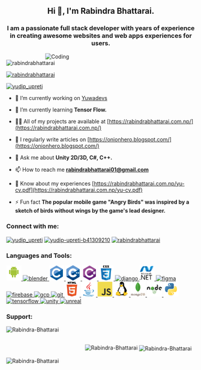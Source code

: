 <h2 align="center">Hi 👋, I'm Rabindra Bhattarai.</h2>
<h3 align="center">I am a passionate full stack developer with years of experience in creating awesome websites and web apps experiences for users.</h3>
<img align="right" alt="Coding" width="400" src="https://th.bing.com/th/id/R.cd37fa49c983ac905df0016fd5b6a2ee?rik=XYhzlatbpAHWnA&pid=ImgRaw&r=0">

<p align="left"> <img src="https://komarev.com/ghpvc/?username=rabindrabhattarai&label=Profile%20views&color=0e75b6&style=flat" alt="rabindrabhattarai" /> </p>

<p align="left"> <a href="https://github.com/ryo-ma/github-profile-trophy"><img src="https://github-profile-trophy.vercel.app/?username=rabindrabhattarai" alt="rabindrabhattarai" /></a> </p>

<p align="left"> <a href="https://twitter.com/yudip_upreti" target="blank"><img src="https://img.shields.io/twitter/follow/yudip_upreti?logo=twitter&style=for-the-badge" alt="yudip_upreti" /></a> </p>

- 🔭 I’m currently working on [Yuwadevs](https://play.google.com/store/apps/dev?id=8621787848835121707)

- 🌱 I’m currently learning **Tensor Flow.**

- 👨‍💻 All of my projects are available at [https://rabindrabhattarai.com.np/](https://rabindrabhattarai.com.np/)

- 📝 I regularly write articles on [https://onionhero.blogspot.com/](https://onionhero.blogspot.com/)

- 💬 Ask me about **Unity 2D/3D, C#, C++.**

- 📫 How to reach me **rabindrabhattarai01@gmail.com**

- 📄 Know about my experiences [https://rabindrabhattarai.com.np/yu-cv.pdf](https://rabindrabhattarai.com.np/yu-cv.pdf)

- ⚡ Fun fact **The popular mobile game "Angry Birds" was inspired by a sketch of birds without wings by the game's lead designer.**

<h3 align="left">Connect with me:</h3>
<p align="left">
<a href="https://twitter.com/yudip_upreti" target="blank"><img align="center" src="https://raw.githubusercontent.com/rahuldkjain/github-profile-readme-generator/master/src/images/icons/Social/twitter.svg" alt="yudip_upreti" height="30" width="40" /></a>
<a href="https://linkedin.com/in/yudip-upreti-b41309210" target="blank"><img align="center" src="https://raw.githubusercontent.com/rahuldkjain/github-profile-readme-generator/master/src/images/icons/Social/linked-in-alt.svg" alt="yudip-upreti-b41309210" height="30" width="40" /></a>
<a href="https://instagram.com/rabindrabhattarai" target="blank"><img align="center" src="https://raw.githubusercontent.com/rahuldkjain/github-profile-readme-generator/master/src/images/icons/Social/instagram.svg" alt="rabindrabhattarai" height="30" width="40" /></a>
</p>

<h3 align="left">Languages and Tools:</h3>
<p align="left"> <a href="https://developer.android.com" target="_blank" rel="noreferrer"> <img src="https://raw.githubusercontent.com/devicons/devicon/master/icons/android/android-original-wordmark.svg" alt="android" width="40" height="40"/> </a> <a href="https://www.blender.org/" target="_blank" rel="noreferrer"> <img src="https://download.blender.org/branding/community/blender_community_badge_white.svg" alt="blender" width="40" height="40"/> </a> <a href="https://www.cprogramming.com/" target="_blank" rel="noreferrer"> <img src="https://raw.githubusercontent.com/devicons/devicon/master/icons/c/c-original.svg" alt="c" width="40" height="40"/> </a> <a href="https://www.w3schools.com/cpp/" target="_blank" rel="noreferrer"> <img src="https://raw.githubusercontent.com/devicons/devicon/master/icons/cplusplus/cplusplus-original.svg" alt="cplusplus" width="40" height="40"/> </a> <a href="https://www.w3schools.com/cs/" target="_blank" rel="noreferrer"> <img src="https://raw.githubusercontent.com/devicons/devicon/master/icons/csharp/csharp-original.svg" alt="csharp" width="40" height="40"/> </a> <a href="https://www.w3schools.com/css/" target="_blank" rel="noreferrer"> <img src="https://raw.githubusercontent.com/devicons/devicon/master/icons/css3/css3-original-wordmark.svg" alt="css3" width="40" height="40"/> </a> <a href="https://www.djangoproject.com/" target="_blank" rel="noreferrer"> <img src="https://cdn.worldvectorlogo.com/logos/django.svg" alt="django" width="40" height="40"/> </a> <a href="https://dotnet.microsoft.com/" target="_blank" rel="noreferrer"> <img src="https://raw.githubusercontent.com/devicons/devicon/master/icons/dot-net/dot-net-original-wordmark.svg" alt="dotnet" width="40" height="40"/> </a> <a href="https://www.figma.com/" target="_blank" rel="noreferrer"> <img src="https://www.vectorlogo.zone/logos/figma/figma-icon.svg" alt="figma" width="40" height="40"/> </a> <a href="https://firebase.google.com/" target="_blank" rel="noreferrer"> <img src="https://www.vectorlogo.zone/logos/firebase/firebase-icon.svg" alt="firebase" width="40" height="40"/> </a> <a href="https://cloud.google.com" target="_blank" rel="noreferrer"> <img src="https://www.vectorlogo.zone/logos/google_cloud/google_cloud-icon.svg" alt="gcp" width="40" height="40"/> </a> <a href="https://git-scm.com/" target="_blank" rel="noreferrer"> <img src="https://www.vectorlogo.zone/logos/git-scm/git-scm-icon.svg" alt="git" width="40" height="40"/> </a> <a href="https://www.w3.org/html/" target="_blank" rel="noreferrer"> <img src="https://raw.githubusercontent.com/devicons/devicon/master/icons/html5/html5-original-wordmark.svg" alt="html5" width="40" height="40"/> </a> <a href="https://www.java.com" target="_blank" rel="noreferrer"> <img src="https://raw.githubusercontent.com/devicons/devicon/master/icons/java/java-original.svg" alt="java" width="40" height="40"/> </a> <a href="https://developer.mozilla.org/en-US/docs/Web/JavaScript" target="_blank" rel="noreferrer"> <img src="https://raw.githubusercontent.com/devicons/devicon/master/icons/javascript/javascript-original.svg" alt="javascript" width="40" height="40"/> </a> <a href="https://www.linux.org/" target="_blank" rel="noreferrer"> <img src="https://raw.githubusercontent.com/devicons/devicon/master/icons/linux/linux-original.svg" alt="linux" width="40" height="40"/> </a> <a href="https://www.mongodb.com/" target="_blank" rel="noreferrer"> <img src="https://raw.githubusercontent.com/devicons/devicon/master/icons/mongodb/mongodb-original-wordmark.svg" alt="mongodb" width="40" height="40"/> </a> <a href="https://nodejs.org" target="_blank" rel="noreferrer"> <img src="https://raw.githubusercontent.com/devicons/devicon/master/icons/nodejs/nodejs-original-wordmark.svg" alt="nodejs" width="40" height="40"/> </a> <a href="https://www.python.org" target="_blank" rel="noreferrer"> <img src="https://raw.githubusercontent.com/devicons/devicon/master/icons/python/python-original.svg" alt="python" width="40" height="40"/> </a> <a href="https://www.tensorflow.org" target="_blank" rel="noreferrer"> <img src="https://www.vectorlogo.zone/logos/tensorflow/tensorflow-icon.svg" alt="tensorflow" width="40" height="40"/> </a> <a href="https://unity.com/" target="_blank" rel="noreferrer"> <img src="https://www.vectorlogo.zone/logos/unity3d/unity3d-icon.svg" alt="unity" width="40" height="40"/> </a> <a href="https://unrealengine.com/" target="_blank" rel="noreferrer"> <img src="https://raw.githubusercontent.com/kenangundogan/fontisto/036b7eca71aab1bef8e6a0518f7329f13ed62f6b/icons/svg/brand/unreal-engine.svg" alt="unreal" width="40" height="40"/> </a> </p>

<h3 align="left">Support:</h3>
<p><a href="https://ko-fi.com/Rabindra-Bhattarai"> <img align="left" src="https://cdn.ko-fi.com/cdn/kofi3.png?v=3" height="50" width="210" alt="Rabindra-Bhattarai" /></a></p><br><br>

<p><img align="left" src="https://github-readme-stats.vercel.app/api/top-langs?username=Rabindra-Bhattarai&show_icons=true&locale=en&layout=compact" alt="Rabindra-Bhattarai" /></p>

<p>&nbsp;<img align="center" src="https://github-readme-stats.vercel.app/api?username=Rabindra-Bhattarai&show_icons=true&locale=en" alt="Rabindra-Bhattarai" /></p>

<p><img align="center" src="https://github-readme-streak-stats.herokuapp.com/?user=Rabindra-Bhattarai&" alt="Rabindra-Bhattarai" /></p>
